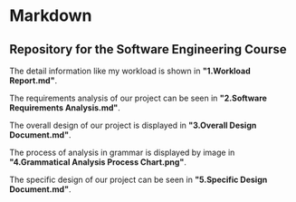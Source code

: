 # Markdown
## Repository for the Software Engineering Course </br>

The detail information like my workload is shown in **"1.Workload Report.md"**.  
  
The requirements analysis of our project can be seen in **"2.Software Requirements Analysis.md"**.  

The overall design of our project is displayed in **"3.Overall Design Document.md"**.  

The process of analysis in grammar is displayed by image in **"4.Grammatical Analysis Process Chart.png"**.  

The specific design of our project can be seen in **"5.Specific Design Document.md"**.  
